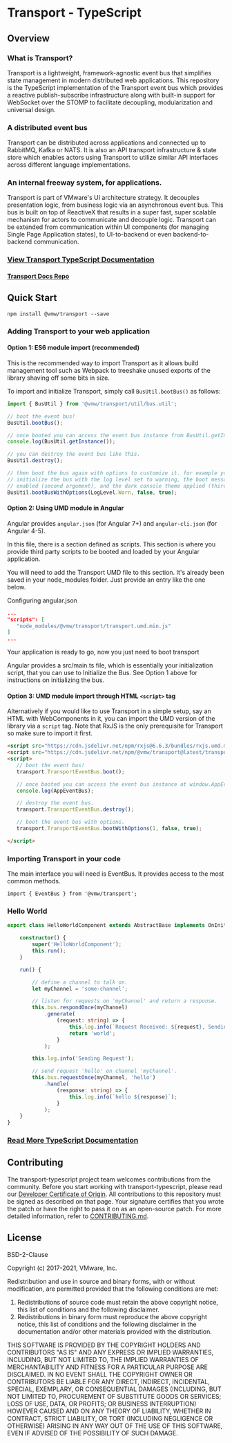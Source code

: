 # Transport - TypeScript

## Overview
### What is Transport?

Transport is a lightweight, framework-agnostic event bus that simplifies state management
in modern distributed web applications. This repository is the TypeScript implementation
of the Transport event bus which provides a reactive publish-subscribe infrastructure along with
built-in support for WebSocket over the STOMP to facilitate decoupling, modularization and universal design.

### A distributed event bus
Transport can be distributed across applications and connected up to RabbitMQ, Kafka or NATS.
It is also an API transport infrastructure & state store which enables actors using Transport to
utilize similar API interfaces across different language implementations.

### An internal freeway system, for applications.
Transport is part of VMware's UI architecture strategy. It decouples presentation logic,
from business logic via an asynchronous event bus. This bus is built on top of ReactiveX
that results in a super fast, super scalable mechanism for actors to communicate and decouple logic.
Transport can be extended from communication within UI components (for managing
Single Page Application states), to UI-to-backend or even backend-to-backend communication.

### [View Transport TypeScript Documentation](https://vmware.github.io/transport/ts)

#### [Transport Docs Repo](https://github.com/vmware/transport)

## Quick Start

```
npm install @vmw/transport --save
```

### Adding Transport to your web application

#### Option 1: ES6 module import (recommended)
This is the recommended way to import Transport as it allows build management tool
such as Webpack to treeshake unused exports of the library shaving off some bits in size.

To import and initialize Transport, simply call `BusUtil.bootBus()` as follows:

```typescript
import { BusUtil } from '@vmw/transport/util/bus.util';

// boot the event bus!
BusUtil.bootBus();

// once booted you can access the event bus instance from BusUtil.getInstance()
console.log(BusUtil.getInstance());

// you can destroy the event bus like this.
BusUtil.destroy();

// then boot the bus again with options to customize it. for example you can
// initialize the bus with the log level set to warning, the boot message
// enabled (second argument), and the dark console theme applied (third argument).
BusUtil.bootBusWithOptions(LogLevel.Warn, false, true);
```

#### Option 2: Using UMD module in Angular
Angular provides `angular.json` (for Angular 7+) and `angular-cli.json` (for Angular 4-5).

In this file, there is a section defined as scripts. This section is where you provide third party scripts to be booted and loaded by your Angular application.

You will need to add the Transport UMD file to this section. It's already been saved in your node_modules folder. Just provide an entry like the one below.

Configuring angular.json
```json
...
"scripts": [
   "node_modules/@vmw/transport/transport.umd.min.js"
]
...
```
Your application is ready to go, now you just need to boot transport

Angular provides a src/main.ts file, which is essentially your initialization script, that you can use to Initialize the Bus.
See Option 1 above for instructions on initializing the bus. 

#### Option 3: UMD module import through HTML `<script>` tag
Alternatively if you would like to use Transport in a simple setup, say an HTML
with WebComponents in it, you can import the UMD version of the library via a `script` tag.
Note that RxJS is the only prerequisite for Transport so make sure to import it first.

```html
<script src="https://cdn.jsdelivr.net/npm/rxjs@6.6.3/bundles/rxjs.umd.min.js"></script>
<script src="https://cdn.jsdelivr.net/npm/@vmw/transport@latest/transport.umd.min.js"></script>
<script>
   // boot the event bus!
   transport.TransportEventBus.boot();

   // once booted you can access the event bus instance at window.AppEventBus.
   console.log(AppEventBus);

   // destroy the event bus.
   transport.TransportEventBus.destroy();

   // boot the event bus with options.
   transport.TransportEventBus.bootWithOptions(1, false, true);

</script>
```


### Importing Transport in your code
The main interface you will need is EventBus. It provides access to the most common methods.

```
import { EventBus } from '@vmw/transport';
```

### Hello World

```typescript
export class HelloWorldComponent extends AbstractBase implements OnInit {

    constructor() {
        super('HelloWorldComponent');
        this.run();
    }

    run() {

        // define a channel to talk on.
        let myChannel = 'some-channel';

        // listen for requests on 'myChannel' and return a response.
        this.bus.respondOnce(myChannel)
            .generate(
                (request: string) => {
                    this.log.info(`Request Received: ${request}, Sending Response...`);
                    return 'world';
                }
            );

        this.log.info('Sending Request');

        // send request 'hello' on channel 'myChannel'.
        this.bus.requestOnce(myChannel, 'hello')
            .handle(
                (response: string) => {
                    this.log.info(`hello ${response}`);
                }
            );
    }
}
```

### [Read More TypeScript Documentation](https://vmware.github.io/transport/ts)

## Contributing

The transport-typescript project team welcomes contributions from the community. Before you start working with transport-typescript, please
read our [Developer Certificate of Origin](https://cla.vmware.com/dco). All contributions to this repository must be
signed as described on that page. Your signature certifies that you wrote the patch or have the right to pass it on
as an open-source patch. For more detailed information, refer to [CONTRIBUTING.md](CONTRIBUTING.md).

## License
BSD-2-Clause

Copyright (c) 2017-2021, VMware, Inc.

Redistribution and use in source and binary forms, with or without
modification, are permitted provided that the following conditions are met:

1. Redistributions of source code must retain the above copyright notice, this
   list of conditions and the following disclaimer.
2. Redistributions in binary form must reproduce the above copyright notice,
   this list of conditions and the following disclaimer in the documentation
   and/or other materials provided with the distribution.

THIS SOFTWARE IS PROVIDED BY THE COPYRIGHT HOLDERS AND CONTRIBUTORS "AS IS" AND
ANY EXPRESS OR IMPLIED WARRANTIES, INCLUDING, BUT NOT LIMITED TO, THE IMPLIED
WARRANTIES OF MERCHANTABILITY AND FITNESS FOR A PARTICULAR PURPOSE ARE
DISCLAIMED. IN NO EVENT SHALL THE COPYRIGHT OWNER OR CONTRIBUTORS BE LIABLE FOR
ANY DIRECT, INDIRECT, INCIDENTAL, SPECIAL, EXEMPLARY, OR CONSEQUENTIAL DAMAGES
(INCLUDING, BUT NOT LIMITED TO, PROCUREMENT OF SUBSTITUTE GOODS OR SERVICES;
LOSS OF USE, DATA, OR PROFITS; OR BUSINESS INTERRUPTION) HOWEVER CAUSED AND
ON ANY THEORY OF LIABILITY, WHETHER IN CONTRACT, STRICT LIABILITY, OR TORT
(INCLUDING NEGLIGENCE OR OTHERWISE) ARISING IN ANY WAY OUT OF THE USE OF THIS
SOFTWARE, EVEN IF ADVISED OF THE POSSIBILITY OF SUCH DAMAGE.
